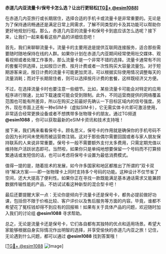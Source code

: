 **赤道几内亚流量卡/保号卡怎么选？让出行更轻松[[TG💪+ @esim1088](https://t.me/s/esim1088)]**

在赤道几内亚旅行或长期居住，选择合适的手机卡或流量卡是非常重要的。无论是为了保持通讯畅通还是满足日常上网需求，了解不同类型的卡及其功能可以帮助你更好地规划行程。那么，赤道几内亚的流量卡和保号卡到底应该怎么选呢？接下来，让我们一起来看看这些产品的详细信息吧！

首先，我们来聊聊流量卡。流量卡的主要用途是提供互联网连接服务，适合那些需要随时随地保持在线的人群。如果你计划在赤道几内亚期间经常使用社交媒体、观看视频或者处理工作事务，那么流量卡是一个非常不错的选择。流量卡通常有不同的套餐可供选择，比如按日计费、按月计费或者一次性购买大容量流量包。对于短期游客来说，按日计费的流量卡可能更加灵活，可以根据实际使用情况调整每天的流量消耗；而对于长期居住者，则可以选择按月计费的套餐，这样既经济又方便。

不过，在选择流量卡时也要注意一些细节。比如，某些流量卡可能会对特定的应用程序进行限速，比如下载速度可能会受到限制。此外，不同运营商提供的网络覆盖范围也可能有所差异，所以在购买之前最好先确认一下目标区域内的信号强度。另外，现在市面上还有一种eSIM卡（虚拟SIM卡），它无需实体卡片即可激活使用，非常适合经常更换设备或者不想携带多张物理卡的朋友。通过TG频道 **@esim1088** ，你可以获取最新的eSIM卡资讯和技术支持哦！

接下来，我们再来看看保号卡。顾名思义，保号卡的作用就是确保你的手机号码不会因为长时间未使用而被运营商注销。这对于那些偶尔需要回国或者与家人朋友保持联系的人来说非常重要。保号卡一般不需要额外支付太多费用，只需定期充值以维持账户活跃状态即可。当然啦，如果你只是单纯地想要保留一个号码而不打算频繁通话或发短信的话，也可以考虑将保号卡设置为最低消费模式。

值得一提的是，随着技术的发展，如今许多国家和地区都推出了所谓的“双卡双待”解决方案——即一张物理卡上同时支持多个号码的功能。这种设计不仅节省了空间，还大大提高了便利性。如果你正在寻找一款既能满足基本通话需求又能兼顾数据传输性能的产品，不妨试试看这种新型的混合型卡吧！

最后还要提醒大家一点：无论你是倾向于流量卡还是保号卡，都务必提前做好功课，包括但不限于价格比较、客户评价以及售后服务等方面的内容。毕竟，谁都不希望花了冤枉钱却得不到应有的回报嘛！如果有关于具体产品的问题，欢迎随时加入我们的讨论组 **@esim1088** 寻求帮助。

总之，无论是流量卡还是保号卡，它们各自都有其独特的优点和适用场景。希望大家能够根据自身实际情况作出明智的选择，并享受愉快的赤道几内亚之旅！记住，无论遇到什么问题，都可以通过 **@esim1088** 找到答案哦！

[[TG💪+ @esim1088](https://t.me/s/esim1088) ![Image](https://i.postimg.cc/4NQfJmqS/Snipaste-2025-05-13-00-14-12.png)]